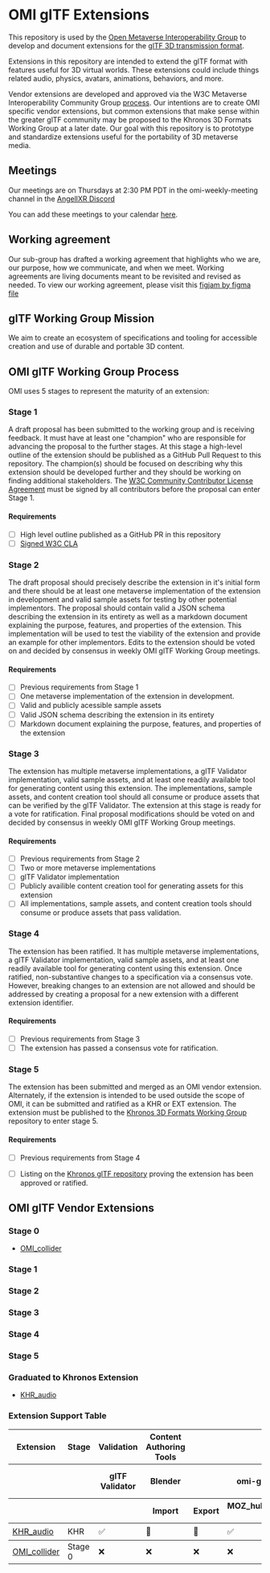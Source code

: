 # OMI glTF Extensions

This repository is used by the [Open Metaverse Interoperability Group](https://github.com/omigroup/OMI) to develop and document extensions for the [glTF 3D transmission format](https://github.com/KhronosGroup/glTF/blob/master/specification/2.0/README.md).

Extensions in this repository are intended to extend the glTF format with features useful for 3D virtual worlds. These extensions could include things related audio, physics, avatars, animations, behaviors, and more.

Vendor extensions are developed and approved via the W3C Metaverse Interoperability Community Group [process](https://github.com/omigroup/OMI/blob/main/PROCESS.md). Our intentions are to create OMI specific vendor extensions, but common extensions that make sense within the greater glTF community may be proposed to the Khronos 3D Formats Working Group at a later date. Our goal with this repository is to prototype and standardize extensions useful for the portability of 3D metaverse media.

## Meetings

Our meetings are on Thursdays at 2:30 PM PDT in the omi-weekly-meeting channel in the [AngellXR Discord](https://discord.gg/NJtT9grz5E)

You can add these meetings to your calendar [here](https://calendar.google.com/calendar/u/1?cid=Y18wZHB1Z2Y5ZjgzZXE0cWVrbWI2b21xYmptZ0Bncm91cC5jYWxlbmRhci5nb29nbGUuY29t).

## Working agreement 

Our sub-group has drafted a working agreement that highlights who we are, our purpose, how we communicate, and when we meet. Working agreements are living documents meant to be revisited and revised as needed. To view our working agreement, please visit this [figjam by figma file](https://www.figma.com/file/ns8eBTPfq330lZR3DfsOvD/OMI-gLTFgroup-WorkingAgreement?node-id=0%3A1)

## glTF Working Group Mission

We aim to create an ecosystem of specifications and tooling for accessible creation and use of durable and portable 3D content.

## OMI glTF Working Group Process

OMI uses 5 stages to represent the maturity of an extension:

### Stage 1

A draft proposal has been submitted to the working group and is receiving feedback. It must have at least one "champion" who are responsible for advancing the proposal to the further stages. At this stage a high-level outline of the extension should be published as a GitHub Pull Request to this repository. The champion(s) should be focused on describing why this extension should be developed further and they should be working on finding additional stakeholders. The [W3C Community Contributor License Agreement](https://www.w3.org/community/about/process/cla/) must be signed by all contributors before the proposal can enter Stage 1.

#### Requirements

- [ ] High level outline published as a GitHub PR in this repository
- [ ] [Signed W3C CLA](https://www.w3.org/community/about/process/cla/)

### Stage 2

The draft proposal should precisely describe the extension in it's initial form and there should be at least one metaverse implementation of the extension in development and valid sample assets for testing by other potential implementors. The proposal should contain valid a JSON schema describing the extension in its entirety as well as a markdown document explaining the purpose, features, and properties of the extension. This implementation will be used to test the viability of the extension and provide an example for other implementors. Edits to the extension should be voted on and decided by consensus in weekly OMI glTF Working Group meetings.

#### Requirements

- [ ] Previous requirements from Stage 1
- [ ] One metaverse implementation of the extension in development.
- [ ] Valid and publicly acessible sample assets
- [ ] Valid JSON schema describing the extension in its entirety
- [ ] Markdown document explaining the purpose, features, and properties of the extension

### Stage 3

The extension has multiple metaverse implementations, a glTF Validator implementation, valid sample assets, and at least one readily available tool for generating content using this extension. The implementations, sample assets, and content creation tool should all consume or produce assets that can be verified by the glTF Validator. The extension at this stage is ready for a vote for ratification. Final proposal modifications should be voted on and decided by consensus in weekly OMI glTF Working Group meetings.


#### Requirements

- [ ] Previous requirements from Stage 2
- [ ] Two or more metaverse implementations
- [ ] glTF Validator implementation
- [ ] Publicly availible content creation tool for generating assets for this extension
- [ ] All implementations, sample assets, and content creation tools should consume or produce assets that pass validation.

### Stage 4

The extension has been ratified. It has multiple metaverse implementations, a glTF Validator implementation, valid sample assets, and at least one readily available tool for generating content using this extension. Once ratified, non-substantive changes to a specification via a consensus vote. However, breaking changes to an extension are not allowed and should be addressed by creating a proposal for a new extension with a different extension identifier.

#### Requirements

- [ ] Previous requirements from Stage 3
- [ ] The extension has passed a consensus vote for ratification.

### Stage 5

The extension has been submitted and merged as an OMI vendor extension. Alternately, if the extension is intended to be used outside the scope of OMI, it can be submitted and ratified as a KHR or EXT extension. The extension must be published to the [Khronos 3D Formats Working Group](https://github.com/KhronosGroup/glTF) repository to enter stage 5.

#### Requirements

- [ ] Previous requirements from Stage 4
- [ ] Listing on the [Khronos glTF repository](https://github.com/KhronosGroup/glTF/tree/main/extensions) proving the extension has been approved or ratified.


## OMI glTF Vendor Extensions

### Stage 0
- [OMI_collider](https://github.com/omigroup/gltf-extensions/pull/63)

### Stage 1

### Stage 2

### Stage 3

### Stage 4

### Stage 5

### Graduated to Khronos Extension
- [KHR_audio](https://github.com/KhronosGroup/glTF/pull/2137)

### Extension Support Table

<table>
  <thead>
    <tr>
      <th>Extension</th>
      <th>Stage</th>
      <th>Validation</th>
      <th>Content Authoring Tools</th>
      <th>&nbsp;</th>
      <th>&nbsp;</th>
      <th>Game / Rendering Engines</th>
      <th>&nbsp;</th>
      <th>&nbsp;</th>
      <th>&nbsp;</th>
      <th>&nbsp;</th>
      <th>&nbsp;</th>
      <th>&nbsp;</th>
      <th>&nbsp;</th>
      <th>&nbsp;</th>
      <th>&nbsp;</th>
      <th>Applications / Metaverse Clients</th>
    </tr>
    <tr>
      <th>&nbsp;</th>
      <th>&nbsp;</th>
      <th>glTF Validator</th>
      <th>Blender</th>
      <th>&nbsp;</th>
      <th>omi-gltf-transform</th>
      <th>Three.js</th>
      <th>&nbsp;</th>
      <th>Godot</th>
      <th>&nbsp;</th>
      <th>&nbsp;</th>
      <th>&nbsp;</th>
      <th>Unity</th>
      <th>&nbsp;</th>
      <th>&nbsp;</th>
      <th>&nbsp;</th>
      <th>Third Room</th>
      <th>Three Object Viewer </th>
    </tr>
    <tr>
      <th>&nbsp;</th>
      <th>&nbsp;</th>
      <th>&nbsp;</th>
      <th>Import</th>
      <th>Export</th>
      <th>MOZ_hubs_components -> OMI</th>
      <th>Loader</th>
      <th>Exporter</th>
      <th>Runtime Import</th>
      <th>Runtime Export</th>
      <th>Editor Import</th>
      <th>Editor Export</th>
      <th>Runtime Import</th>
      <th>Runtime Export</th>
      <th>Editor Import</th>
      <th>Editor Export</th>
      <th>&nbsp;</th>
    </tr>
  </thead>
  <tbody>
    <tr>
      <td>
        <a href="https://github.com/KhronosGroup/glTF/pull/2137">
          KHR_audio
        </a>
      </td>
      <td>KHR</td>
      <td>✅</td>
      <td>🚧</td>
      <td>🚧</td>
      <td>✅</td>
      <td>✅</td>
      <td>❌</td>
      <td>❓</td>
      <td>❓</td>
      <td>❓</td>
      <td>❓</td>
      <td>❓</td>
      <td>❓</td>
      <td>❓</td>
      <td>❓</td>
      <td>🚧</td>
      <td>✅</td>
    </tr>
  </tbody>
  <tbody>
    <tr>
      <td>
        <a href="https://github.com/omigroup/gltf-extensions/pull/63">
          OMI_collider
        </a>
      </td>
      <td>Stage 0</td>
      <td>❌</td>
      <td>❌</td>
      <td>❌</td>
      <td>❌</td>
      <td>❌</td>
      <td>❌</td>
      <td>❌</td>
      <td>❌</td>
      <td>❌</td>
      <td>❌</td>
      <td>❌</td>
      <td>❌</td>
      <td>❌</td>
      <td>❌</td>
      <td>🚧</td>
    </tr>
  </tbody>
</table>
